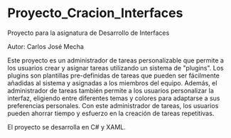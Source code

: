 # Proyecto_Cracion_Interfaces
Proyecto para la asignatura de Desarrollo de Interfaces

Autor: Carlos José Mecha

Este proyecto es un administrador de tareas personalizable que permite a los usuarios crear y asignar tareas utilizando un sistema de "plugins". Los plugins son plantillas pre-definidas de tareas que pueden ser fácilmente añadidas al sistema y asignadas a los miembros del equipo. Además, el administrador de tareas también permite a los usuarios personalizar la interfaz, eligiendo entre diferentes temas y colores para adaptarse a sus preferencias personales. Con este administrador de tareas, los usuarios pueden ahorrar tiempo y esfuerzo en la creación de tareas repetitivas.

El proyecto se desarrolla en C# y XAML.

